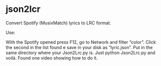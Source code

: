 # json2lcr
Convert Spotify (MusixMatch) lyrics to LRC format.

Use:

With the Spotify opened press F12, go to Network and filter “color”. Click the second in the list found e save in your disk as “lyric.json”. Put in the same directory where your Json2Lrc.py is. Just python Json2Lrc.py and voilá. Found one video showing how to do it.
